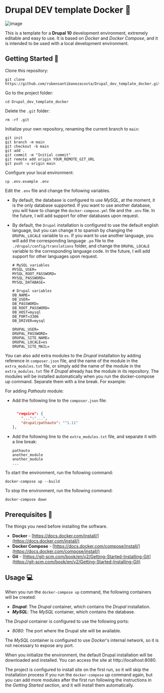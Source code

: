 # Drupal DEV template Docker :whale:

![image](https://user-images.githubusercontent.com/44450566/224563133-f92370ad-38a7-473d-b352-6b9a39b605f7.png)


This is a template for a **Drupal 10** development environment, extremely editable and easy to use. It is based on *Docker* and *Docker Compose*, and it is intended to be used with a local development environment.



## Getting Started :rocket:

Clone this repository:
    


    git clone https://github.com/rubensantibanezacosta/Drupal_dev_template_docker.git

  

Go to the project folder:
    

    cd Drupal_dev_template_docker


Delete the `.git` folder:
    

    rm -rf .git


Initialize your own repository, renaming the current branch to `main`: 

    git init
    git branch -m main
    git checkout -b main
    git add .
    git commit -m "Initial commit"
    git remote add origin YOUR_REMOTE_GIT_URL
    git push -u origin main



Configure your local environment:
    
 
    cp .env.example .env
   

Edit the `.env` file and change the following variables. 

- By default, the database is configured to use *MySQL*, at the moment, it is the only database supported. If you want to use another database, you will have to change the `docker-compose.yml` file and the `.env` file. In the future, I will add support for other databases upon request.

- By default, the `Drupal` installation is configured to use the default english language, but you can change it to spanish by changing the `DRUPAL_LOCALE` variable to `es`. If you want to use another language, you will add the corresponding language `.po` file to the `./drupal/config/translations` folder, and change the `DRUPAL_LOCALE` variable to the corresponding language code. In the future, I will add support for other languages upon request.

    ```
    # MySQL variables
    MYSQL_USER=
    MYSQL_ROOT_PASSWORD=
    MYSQL_PASSWORD=
    MYSQL_DATABASE=

    # Drupal variables
    DB_NAME=
    DB_USER=
    DB_PASSWORD=
    DB_ROOT_PASSWORD=
    DB_HOST=mysql
    DB_PORT=3306
    DB_DRIVER=mysql

    DRUPAL_USER=
    DRUPAL_PASSWORD=
    DRUPAL_SITE_NAME=
    DRUPAL_LOCALE=es
    DRUPAL_SITE_MAIL=

    ```

You can also add extra modules to the *Drupal* installation by adding reference in `composer.json`  file, and the name of the module in the `extra_modules.txt` file, or simply add the name of the module in the `extra_modules.txt` file if *Drupal* already has the module in its repository. The modules will be installed automatically when you run the docker-compose up command. Separate them with a line break. For example:

For adding *Pathauto* module:

- Add the following line to the `composer.json` file:
    

    
    ```json

      "require": {
        "...":"...",
        "drupal/pathauto": "^1.11"
    },

    ```
- Add the following line to the `extra_modules.txt` file, and separate it with a line break:
    
    ```
    pathauto
    another_module
    another_module
    ...
    ```

To start the environment, run the following command:
    

    docker-compose up --build
  

To stop the environment, run the following command:
    
  

    docker-compose down

   


## Prerequisites :page_with_curl:

The things you need before installing the software.

* **Docker** - [https://docs.docker.com/install/](https://docs.docker.com/install/)
* **Docker Compose** - [https://docs.docker.com/compose/install/](https://docs.docker.com/compose/install/)
* **Git** - [https://git-scm.com/book/en/v2/Getting-Started-Installing-Git](https://git-scm.com/book/en/v2/Getting-Started-Installing-Git)



## Usage :computer:

When you run the `docker-compose up` command, the following containers will be created:

* ***Drupal***: The *Drupal* container, which contains the *Drupal* installation.
* ***MySQL***: The *MySQL* container, which contains the database.

The *Drupal* container is configured to use the following ports:

* _8080_: The port where the Drupal site will be available.

The *MySQL* container is configured to use *Docker*'s internal network, so it is not necessary to expose any port.

When you initialize the environment, the default Drupal installation will be downloaded and installed. You can access the site at http://localhost:8080. 


The project is configured to install site on the first run, so it will skip the installation process if you run the `docker-compose` up command again, but you can add more modules after the first run following the instructions in the *Getting Started* section, and it will install them automatically.




